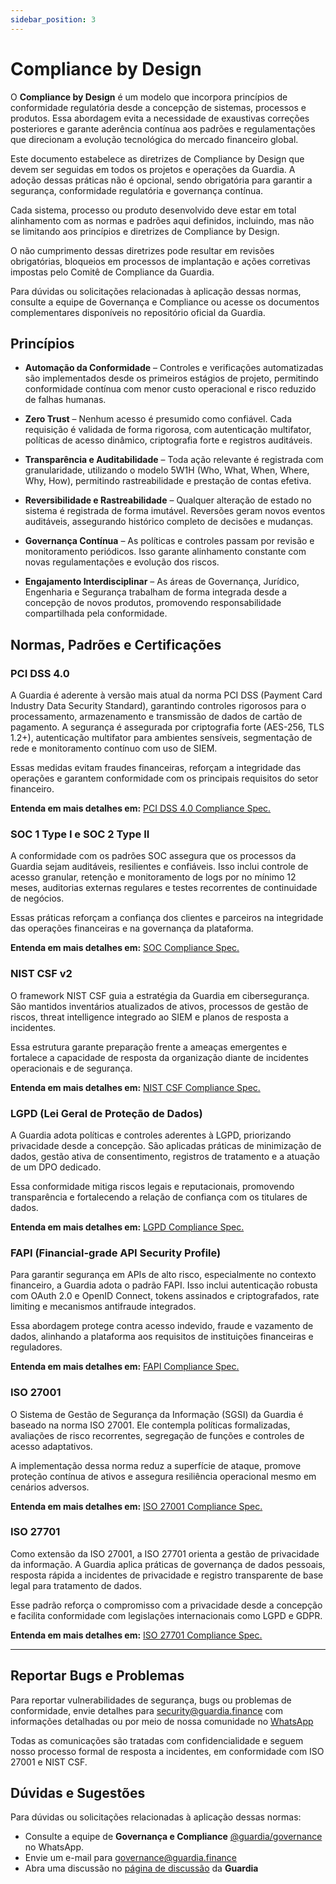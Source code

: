 ```yaml
---
sidebar_position: 3
---
```


# Compliance by Design

O **Compliance by Design** é um modelo que incorpora princípios de conformidade regulatória desde a concepção de sistemas, processos e produtos. Essa abordagem evita a necessidade de exaustivas correções posteriores e garante aderência contínua aos padrões e regulamentações que direcionam a evolução tecnológica do mercado financeiro global.

Este documento estabelece as diretrizes de Compliance by Design que devem ser seguidas em todos os projetos e operações da Guardia. A adoção dessas práticas não é opcional, sendo obrigatória para garantir a segurança, conformidade regulatória e governança contínua.

Cada sistema, processo ou produto desenvolvido deve estar em total alinhamento com as normas e padrões aqui definidos, incluindo, mas não se limitando aos princípios e diretrizes de Compliance by Design.

O não cumprimento dessas diretrizes pode resultar em revisões obrigatórias, bloqueios em processos de implantação e ações corretivas impostas pelo Comitê de Compliance da Guardia.

Para dúvidas ou solicitações relacionadas à aplicação dessas normas, consulte a equipe de Governança e Compliance ou acesse os documentos complementares disponíveis no repositório oficial da Guardia.

## Princípios

- **Automação da Conformidade** – Controles e verificações automatizadas são implementados desde os primeiros estágios de projeto, permitindo conformidade contínua com menor custo operacional e risco reduzido de falhas humanas.

- **Zero Trust** – Nenhum acesso é presumido como confiável. Cada requisição é validada de forma rigorosa, com autenticação multifator, políticas de acesso dinâmico, criptografia forte e registros auditáveis.

- **Transparência e Auditabilidade** – Toda ação relevante é registrada com granularidade, utilizando o modelo 5W1H (Who, What, When, Where, Why, How), permitindo rastreabilidade e prestação de contas efetiva.

- **Reversibilidade e Rastreabilidade** – Qualquer alteração de estado no sistema é registrada de forma imutável. Reversões geram novos eventos auditáveis, assegurando histórico completo de decisões e mudanças.

- **Governança Contínua** – As políticas e controles passam por revisão e monitoramento periódicos. Isso garante alinhamento constante com novas regulamentações e evolução dos riscos.

- **Engajamento Interdisciplinar** – As áreas de Governança, Jurídico, Engenharia e Segurança trabalham de forma integrada desde a concepção de novos produtos, promovendo responsabilidade compartilhada pela conformidade.

## Normas, Padrões e Certificações

### PCI DSS 4.0

A Guardia é aderente à versão mais atual da norma PCI DSS (Payment Card Industry Data Security Standard), garantindo controles rigorosos para o processamento, armazenamento e transmissão de dados de cartão de pagamento. A segurança é assegurada por criptografia forte (AES-256, TLS 1.2+), autenticação multifator para ambientes sensíveis, segmentação de rede e monitoramento contínuo com uso de SIEM.

Essas medidas evitam fraudes financeiras, reforçam a integridade das operações e garantem conformidade com os principais requisitos do setor financeiro.

**Entenda em mais detalhes em:** [PCI DSS 4.0 Compliance Spec.](#)



### SOC 1 Type I e SOC 2 Type II

A conformidade com os padrões SOC assegura que os processos da Guardia sejam auditáveis, resilientes e confiáveis. Isso inclui controle de acesso granular, retenção e monitoramento de logs por no mínimo 12 meses, auditorias externas regulares e testes recorrentes de continuidade de negócios.

Essas práticas reforçam a confiança dos clientes e parceiros na integridade das operações financeiras e na governança da plataforma.

**Entenda em mais detalhes em:** [SOC Compliance Spec.](#)



### NIST CSF v2

O framework NIST CSF guia a estratégia da Guardia em cibersegurança. São mantidos inventários atualizados de ativos, processos de gestão de riscos, threat intelligence integrado ao SIEM e planos de resposta a incidentes.

Essa estrutura garante preparação frente a ameaças emergentes e fortalece a capacidade de resposta da organização diante de incidentes operacionais e de segurança.

**Entenda em mais detalhes em:** [NIST CSF Compliance Spec.](#)



### LGPD (Lei Geral de Proteção de Dados)

A Guardia adota políticas e controles aderentes à LGPD, priorizando privacidade desde a concepção. São aplicadas práticas de minimização de dados, gestão ativa de consentimento, registros de tratamento e a atuação de um DPO dedicado.

Essa conformidade mitiga riscos legais e reputacionais, promovendo transparência e fortalecendo a relação de confiança com os titulares de dados.

**Entenda em mais detalhes em:** [LGPD Compliance Spec.](#)



### FAPI (Financial-grade API Security Profile)

Para garantir segurança em APIs de alto risco, especialmente no contexto financeiro, a Guardia adota o padrão FAPI. Isso inclui autenticação robusta com OAuth 2.0 e OpenID Connect, tokens assinados e criptografados, rate limiting e mecanismos antifraude integrados.

Essa abordagem protege contra acesso indevido, fraude e vazamento de dados, alinhando a plataforma aos requisitos de instituições financeiras e reguladores.

**Entenda em mais detalhes em:** [FAPI Compliance Spec.](#)



### ISO 27001

O Sistema de Gestão de Segurança da Informação (SGSI) da Guardia é baseado na norma ISO 27001. Ele contempla políticas formalizadas, avaliações de risco recorrentes, segregação de funções e controles de acesso adaptativos.

A implementação dessa norma reduz a superfície de ataque, promove proteção contínua de ativos e assegura resiliência operacional mesmo em cenários adversos.

**Entenda em mais detalhes em:** [ISO 27001 Compliance Spec.](#)



### ISO 27701

Como extensão da ISO 27001, a ISO 27701 orienta a gestão de privacidade da informação. A Guardia aplica práticas de governança de dados pessoais, resposta rápida a incidentes de privacidade e registro transparente de base legal para tratamento de dados.

Esse padrão reforça o compromisso com a privacidade desde a concepção e facilita conformidade com legislações internacionais como LGPD e GDPR.

**Entenda em mais detalhes em:** [ISO 27701 Compliance Spec.](#)

---

## Reportar Bugs e Problemas

Para reportar vulnerabilidades de segurança, bugs ou problemas de conformidade, envie detalhes para [security@guardia.finance](mailto:security@guardia.finance) com informações detalhadas ou por meio de nossa comunidade no [WhatsApp](#)


Todas as comunicações são tratadas com confidencialidade e seguem nosso processo formal de resposta a incidentes, em conformidade com ISO 27001 e NIST CSF.


## Dúvidas e Sugestões

Para dúvidas ou solicitações relacionadas à aplicação dessas normas:

- Consulte a equipe de **Governança e Compliance** [@guardia/governance](https://github.com/orgs/guardiafinance/teams/governance) no WhatsApp.
- Envie um e-mail para [governance@guardia.finance](mailto:governance@guardia.finance)
- Abra uma discussão no [página de discussão](https://github.com/orgs/guardiafinance/discussions/new?category=bug-report) da **Guardia**

